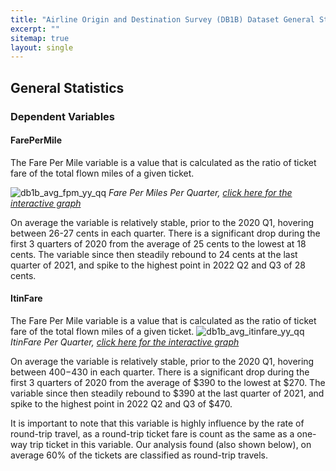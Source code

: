 ```yaml
---
title: "Airline Origin and Destination Survey (DB1B) Dataset General Statistics"
excerpt: ""
sitemap: true
layout: single
---
```


## General Statistics
### Dependent Variables
#### FarePerMile
The Fare Per Mile variable is a value that is calculated as the ratio of ticket fare of the total flown miles of a given ticket. 

![db1b_avg_fpm_yy_qq](https://user-images.githubusercontent.com/88422737/221441408-279b8f7b-7ed5-473a-9114-efd8617e2b8c.png)
*Fare Per Miles Per Quarter, [click here for the interactive graph](avgFPM.html)*

On average the variable is relatively stable, prior to the 2020 Q1, hovering between 26-27 cents in each quarter. There is a significant drop during the first 3 quarters of 2020 from the average of 25 cents to the lowest at 18 cents. The variable since then steadily rebound to 24 cents at the last quarter of 2021, and spike to the highest point in 2022 Q2 and Q3 of 28 cents. 

#### ItinFare
The Fare Per Mile variable is a value that is calculated as the ratio of ticket fare of the total flown miles of a given ticket. 
![db1b_avg_itinfare_yy_qq](https://user-images.githubusercontent.com/88422737/221444507-de3a135f-9e64-4f57-a9bb-a4ef08ea2313.png)
*ItinFare Per Quarter, [click here for the interactive graph](avgItinFare.html)*

On average the variable is relatively stable, prior to the 2020 Q1, hovering between $400-$430 in each quarter. There is a significant drop during the first 3 quarters of 2020 from the average of $390 to the lowest at $270. The variable since then steadily rebound to $390  at the last quarter of 2021, and spike to the highest point in 2022 Q2 and Q3 of $470. 

It is important to note that this variable is highly influence by the rate of round-trip travel, as a round-trip ticket fare is count as the same as a one-way trip ticket in this variable. Our analysis found (also shown below), on average 60% of the tickets are classified as round-trip travels.
